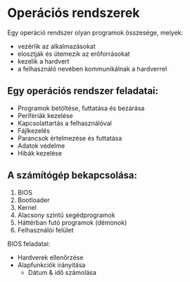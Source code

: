 # Operációs rendszerek

Egy operáció rendszer olyan programok összesége, melyek:

- vezérlik az alkalmazásokat
- elosztják és ütemezik az erőforrásokat
- kezelik a hardvert
- a felhasználó nevében kommunikálnak a hardverrel

## Egy operációs rendszer feladatai:

- Programok betöltése, futtatása és bezárása
- Perifériák kezelése
- Kapcsolattartás a felhasználóval
- Fájlkezelés
- Parancsok értelmezése és futtatása
- Adatok védelme
- Hibák kezelése

## A számítógép bekapcsolása:

1. BIOS
1. Bootloader
1. Kernel
1. Alacsony szintű segédprogramok
1. Háttérban futó programok (démonok)
1. Felhasználói felület

BIOS feladatai:

- Hardverek ellenőrzése
- Alapfunkciók irányítása
  - Dátum & idő számolása

